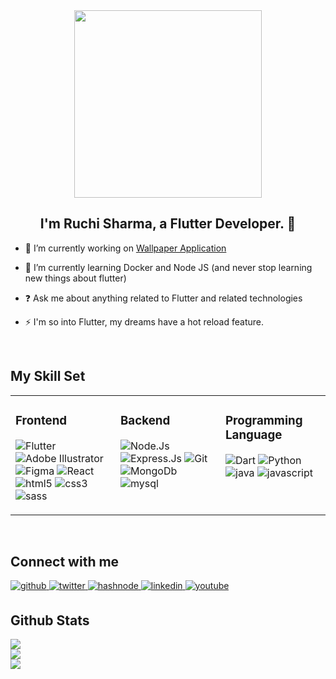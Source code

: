 <div align="center">
<img src="https://imgs.search.brave.com/q1sZc_1C7zZNQLyEZNgDSwSJPt6w9dctSWD5OpIps-Q/rs:fit:860:0:0/g:ce/aHR0cHM6Ly9naWZk/Yi5jb20vaW1hZ2Vz/L2hpZ2gvdXAtcnVz/c2VsbC13YXZpbmct/aGVsbG8tM3ZnNjg1/NG9mM2lqems5bS5n/aWY.gif" align="center" style="width: 300px" />
</div>  
  

## <div align="center">I'm Ruchi Sharma, a Flutter Developer. 🐧</div>  
  

- 🔭 I’m currently working on [Wallpaper Application](https://github.com/imukulgehlot/slately)  
  

- 🌱 I’m currently learning Docker and Node JS (and never stop learning new things about flutter) 
  

- ❓ Ask me about anything related to Flutter and related technologies  
  

- ⚡ I'm so into Flutter, my dreams have a hot reload feature.  
  

<br/>  


## My Skill Set  
<table><tr><td valign="top" width="33%">



### Frontend  
![Flutter](https://img.shields.io/badge/Flutter-grey.svg?style=for-the-badge&logo=Flutter)
![Adobe Illustrator](https://img.shields.io/badge/adobeillustrator-grey.svg?style=for-the-badge&logo=adobeillustrator)
![Figma](https://img.shields.io/badge/Figma-grey.svg?style=for-the-badge&logo=Figma)
![React](https://img.shields.io/badge/React-grey.svg?style=for-the-badge&logo=React)
![html5](https://img.shields.io/badge/html5-grey.svg?style=for-the-badge&logo=html5)
![css3](https://img.shields.io/badge/css3-grey.svg?style=for-the-badge&logo=css3)
![sass](https://img.shields.io/badge/sass-grey.svg?style=for-the-badge&logo=sass)

</td><td valign="top" width="33%">

### Backend  
![Node.Js](https://img.shields.io/badge/Node.Js-grey.svg?style=for-the-badge&logo=Node.Js)
![Express.Js](https://img.shields.io/badge/Express-grey.svg?style=for-the-badge&logo=Express)
![Git](https://img.shields.io/badge/Git-grey.svg?style=for-the-badge&logo=Git)
![MongoDb](https://img.shields.io/badge/MongoDb-grey.svg?style=for-the-badge&logo=MongoDb)
![mysql](https://img.shields.io/badge/mysql-grey.svg?style=for-the-badge&logo=mysql)

</td><td valign="top" width="33%">
  
### Programming Language  
![Dart](https://img.shields.io/badge/Dart-grey.svg?style=for-the-badge&logo=Dart)
![Python](https://img.shields.io/badge/Python-grey.svg?style=for-the-badge&logo=Python)
![java](https://img.shields.io/badge/java-grey.svg?style=for-the-badge&logo=java)
![javascript](https://img.shields.io/badge/javascript-grey.svg?style=for-the-badge&logo=javascript)

</td></tr></table>  

<br/>  


## Connect with me  
<a href="https://github.com/sharmaruchi30" target="_blank">
<img src=https://img.shields.io/badge/github-%2324292e.svg?&style=for-the-badge&logo=github&logoColor=white alt=github style="margin-bottom: 5px;" />
</a>
<a href="https://twitter.com/ruchisharma_30" target="_blank">
<img src=https://img.shields.io/badge/twitter-%2300acee.svg?&style=for-the-badge&logo=twitter&logoColor=white alt=twitter style="margin-bottom: 5px;" />
</a>
<a href="https://hashnode.com/@ruchisharma" target="_blank">
<img src=https://img.shields.io/badge/hashnode-%232962FF.svg?&style=for-the-badge&logo=hashnode&logoColor=white alt=hashnode style="margin-bottom: 5px;" />
</a>
<a href="https://linkedin.com/in/ruchi-s-211436223" target="_blank">
<img src=https://img.shields.io/badge/linkedin-%231E77B5.svg?&style=for-the-badge&logo=linkedin&logoColor=white alt=linkedin style="margin-bottom: 5px;" />
</a>
<a href="https://www.youtube.com/user/ruchisharma6294" target="_blank">
<img src=https://img.shields.io/badge/youtube-%23EE4831.svg?&style=for-the-badge&logo=youtube&logoColor=white alt=youtube style="margin-bottom: 5px;" />
</a>  
  

<br/>  


## Github Stats  

![](https://github-readme-stats.vercel.app/api?username=sharmaruchi30&theme=react&hide_border=false&include_all_commits=true&count_private=true)<br/>
![](https://github-readme-streak-stats.herokuapp.com/?user=sharmaruchi30&theme=react&hide_border=false)<br/>
![](https://github-readme-stats.vercel.app/api/top-langs/?username=sharmaruchi30&theme=react&hide_border=false&include_all_commits=true&count_private=true&layout=compact)
